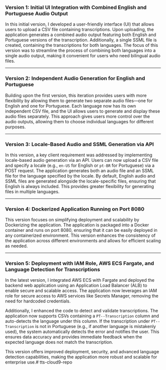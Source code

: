 ### **Version 1: Initial UI Integration with Combined English and Portuguese Audio Output**

In this initial version, I developed a user-friendly interface (UI) that allows users to upload a CSV file containing transcriptions. Upon uploading, the application generates a combined audio output featuring both English and Portuguese versions of the transcription. Additionally, a single SSML file is created, containing the transcriptions for both languages. The focus of this version was to streamline the process of combining both languages into a single audio output, making it convenient for users who need bilingual audio files.

---

### **Version 2: Independent Audio Generation for English and Portuguese**

Building upon the first version, this iteration provides users with more flexibility by allowing them to generate two separate audio files—one for English and one for Portuguese. Each language now has its own independent CSV file, and the UI allows users to generate and display these audio files separately. This approach gives users more control over the audio outputs, allowing them to choose individual languages for different purposes.

---

### **Version 3: Locale-Based Audio and SSML Generation via API**

In this version, a key client requirement was addressed by implementing locale-based audio generation via an API. Users can now upload a CSV file and specify a locale (e.g., `en-US` for English or `pt-BR` for Portuguese) via a POST request. The application generates both an audio file and an SSML file for the language specified by the locale. By default, English audio and SSML files are generated alongside the locale-specific files, ensuring that English is always included. This provides greater flexibility for generating files in multiple languages.

---

### **Version 4: Dockerized Application Running on Port 8080**

This version focuses on simplifying deployment and scalability by Dockerizing the application. The application is packaged into a Docker container and runs on port 8080, ensuring that it can be easily deployed in any containerized environment. This version enhances the consistency of the application across different environments and allows for efficient scaling as needed.

---

### **Version 5: Deployment with IAM Role, AWS ECS Fargate, and Language Detection for Transcriptions**

In the latest version, I integrated AWS ECS with Fargate and deployed the backend web application using an Application Load Balancer (ALB) to enable secure and scalable access. The application now leverages an IAM role for secure access to AWS services like Secrets Manager, removing the need for hardcoded credentials. 

Additionally, I enhanced the code to detect and validate transcriptions. The application now supports CSVs containing a `PT--Transcription` column and auto-detects the language under this column. If the transcription under `PT--Transcription` is not in Portuguese (e.g., if another language is mistakenly used), the system automatically detects the error and notifies the user. This ensures data accuracy and provides immediate feedback when the expected language does not match the transcription.

This version offers improved deployment, security, and advanced language detection capabilities, making the application more robust and scalable for enterprise use.# tts-cloud9-repo
